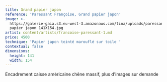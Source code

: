 ```yaml
---
title: Grand papier japon
reference: 'Paressant Françoise, Grand papier japon'
image: >-
  https://galerie-gaia.s3.eu-west-3.amazonaws.com/tina/uploads/paressant-francoise/galerie-gaia-paressant-francoise-grand
  papier japon 141X154.jpg
artist: content/artists/francoise-paressant-1.md
price: 4500
technique: 'Papier japon teinté marouflé sur toile '
contextual: false
dimensions:
  height: 141
  width: 154
---
```


Encadrement caisse américaine chêne massif, plus d'images sur demande
